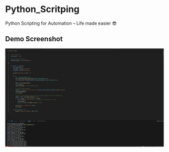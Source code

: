 # Python_Scritping

Python Scripting for Automation – Life made easier 😎

## Demo Screenshot

![Python Script Demo](https://github.com/niloy-it/Python_Scritping/blob/main/python.jpg?raw=true)


